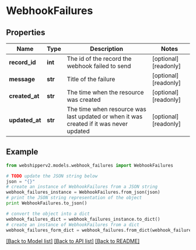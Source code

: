 # WebhookFailures


## Properties
Name | Type | Description | Notes
------------ | ------------- | ------------- | -------------
**record_id** | **int** | The id of the record the webhook failed to send | [optional] [readonly] 
**message** | **str** | Title of the failure | [optional] [readonly] 
**created_at** | **str** | The time when the resource was created | [optional] [readonly] 
**updated_at** | **str** | The time when resource was last updated or when it was created if it was never updated | [optional] [readonly] 

## Example

```python
from webshipperv2.models.webhook_failures import WebhookFailures

# TODO update the JSON string below
json = "{}"
# create an instance of WebhookFailures from a JSON string
webhook_failures_instance = WebhookFailures.from_json(json)
# print the JSON string representation of the object
print WebhookFailures.to_json()

# convert the object into a dict
webhook_failures_dict = webhook_failures_instance.to_dict()
# create an instance of WebhookFailures from a dict
webhook_failures_form_dict = webhook_failures.from_dict(webhook_failures_dict)
```
[[Back to Model list]](../README.md#documentation-for-models) [[Back to API list]](../README.md#documentation-for-api-endpoints) [[Back to README]](../README.md)


